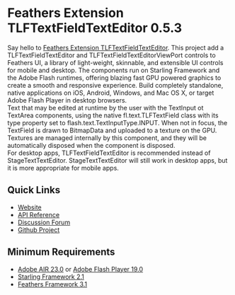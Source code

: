 # Feathers Extension TLFTextFieldTextEditor 0.5.3

Say hello to [Feathers Extension TLFTextFieldTextEditor](https://github.com/pol2095/Feathers-Extension-TLFTextFieldTextEditor).
This project add a TLFTextFieldTextEditor and TLFTextFieldTextEditorViewPort controls to Feathers UI, a library of light-weight, skinnable, and extensible UI controls for mobile and desktop. The components run on Starling Framework and the Adobe Flash runtimes, offering blazing fast GPU powered graphics to create a smooth and responsive experience. Build completely standalone, native applications on iOS, Android, Windows, and Mac OS X, or target Adobe Flash Player in desktop browsers.<br />
Text that may be edited at runtime by the user with the TextInput ot TextArea components, using the native fl.text.TLFTextField class with its type property set to flash.text.TextInputType.INPUT. When not in focus, the TextField is drawn to BitmapData and uploaded to a texture on the GPU. Textures are managed internally by this component, and they will be automatically disposed when the component is disposed.<br />
For desktop apps, TLFTextFieldTextEditor is recommended instead of StageTextTextEditor. StageTextTextEditor will still work in desktop apps, but it is more appropriate for mobile apps.
## Quick Links

* [Website](http://pol2095.free.fr/Starling-Feathers-Extensions/)
* [API Reference](http://pol2095.free.fr/Starling-Feathers-Extensions/docs/feathers/extensions/controls/text/package-detail.html)
* [Discussion Forum](http://forum.starling-framework.org/forum/feathers)
* [Github Project](https://github.com/pol2095/Feathers-Extension-TLFTextFieldTextEditor)

## Minimum Requirements

* [Adobe AIR 23.0](https://get.adobe.com/air/) or [Adobe Flash Player 19.0](https://get.adobe.com/fr/flashplayer/)
* [Starling Framework 2.1](https://github.com/Gamua/Starling-Framework)
* [Feathers Framework 3.1](https://feathersui.com/download/)
